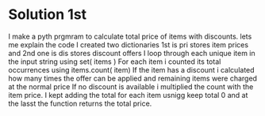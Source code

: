 # Solution 1st
I make a pyth prgmram to calculate total price of items with discounts.
lets me explain the code
I created two dictionaries  1st is pri stores item prices and 2nd one is dis stores discount offers 
I loop through each unique item in the input string using set( items  )
For each item i counted its total occurrences using items.count( item)
If the item has a discount i calculated how many times the offer can be applied and remaining items were charged at the normal price
If no discount is available i multiplied the count with the item price.
I kept adding the total for each item usnigg keep total 0
and at the lasst the function returns the total price.
